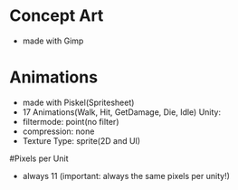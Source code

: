 # Concept Art 
- made with Gimp

# Animations
- made with Piskel(Spritesheet) 
- 17 Animations(Walk, Hit, GetDamage, Die, Idle)
Unity:
- filtermode: point(no filter)
- compression: none
- Texture Type: sprite(2D and UI)

#Pixels per Unit
- always 11 (important: always the same pixels per unity!)

